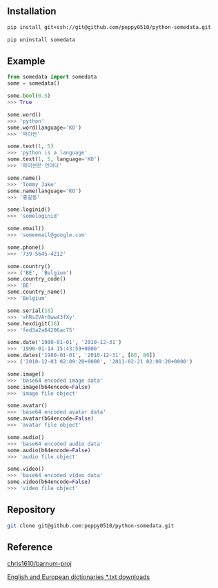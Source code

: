 
## Installation

```bash
pip install git+ssh://git@github.com/peppy0510/python-somedata.git
```

```bash
pip uninstall somedata
```

## Example

```python
from somedata import somedata
some = somedata()
```

```python
some.bool(0.5)
>>> True
```

```python
some.word()
>>> 'python'
some.word(language='KO')
>>> '파이썬'
```

```python
some.text(1, 5)
>>> 'python is a language'
some.text(1, 5, language='KO')
>>> '파이썬은 언어다'
```

```python
some.name()
>>> 'Tommy Jake'
some.name(language='KO')
>>> '홍길동'
```

```python
some.loginid()
>>> 'someloginid'
```

```python
some.email()
>>> 'someemail@google.com'
```

```python
some.phone()
>>> '739-5645-4212'
```

```python
some.country()
>>> ('BE', 'Belgium')
some.country_code()
>>> 'BE'
some.country_name()
>>> 'Belgium'
```

```python
some.serial(16)
>>> 'xhRsZVAr0ww43fXy'
some.hexdigit(16)
>>> 'fed3a2a64206ac75'
```

```python
some.date('1980-01-01', '2010-12-31')
>>> '1990-01-14 15:43:59+0000'
some.dates('1980-01-01', '2010-12-31', [60, 80])
>>> ('2010-12-03 02:09:20+0000', '2011-02-21 02:09:20+0000')
```

```python
some.image()
>>> 'base64 encoded image data'
some.image(b64encode=False)
>>> 'image file object'
```

```python
some.avatar()
>>> 'base64 encoded avatar data'
some.avatar(b64encode=False)
>>> 'avatar file object'
```

```python
some.audio()
>>> 'base64 encoded audio data'
some.audio(b64encode=False)
>>> 'audio file object'
```

```python
some.video()
>>> 'base64 encoded video data'
some.video(b64encode=False)
>>> 'video file object'
```

## Repository

```bash
git clone git@github.com:peppy0510/python-somedata.git
```

## Reference

[chris1610/barnum-proj](https://github.com/chris1610/barnum-proj/)

[English and European dictionaries *.txt downloads](http://www.gwicks.net/dictionaries.htm)
